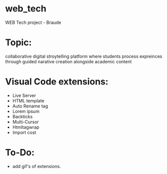 # web_tech


WEB Tech project - Braude
# Topic:


collaborative digital stroytelling platform where students process expreinces through guided narative creation alongside academic content


# Visual Code extensions:

- Live Server
- HTML template
- Auto Rename tag
- Lorem ipsum
- Backticks
- Multi-Cursor
- Htmltagwrap
- Import cost

# To-Do:
- add gif's of extensions.
